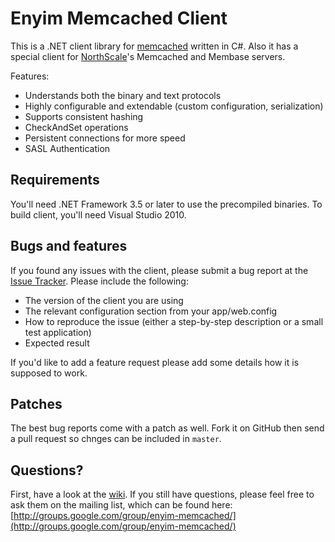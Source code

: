 # Enyim Memcached Client

This is a .NET client library for [memcached](http://memcached.org) written in C#. Also it has a special client for [NorthScale](http://northscale.com)'s Memcached and Membase servers.

Features:

* Understands both the binary and text protocols
* Highly configurable and extendable (custom configuration, serialization)
* Supports consistent hashing
* CheckAndSet operations
* Persistent connections for more speed
* SASL Authentication


## Requirements

You'll need .NET Framework 3.5 or later to use the precompiled binaries. To build client, you'll need Visual Studio 2010.

## Bugs and features

If you found any issues with the client, please submit a bug report at the [Issue Tracker](http://github.com/enyim/EnyimMemcached/issues). Please include the following:

- The version of the client you are using
- The relevant configuration section from your app/web.config
- How to reproduce the issue (either a step-by-step description or a small test application)
- Expected result

If you'd like to add a feature request please add some details how it is supposed to work.

## Patches

The best bug reports come with a patch as well. Fork it on GitHub then send a pull request so chnges can be included in `master`.

## Questions?

First, have a look at the [wiki](http://github.com/enyim/EnyimMemcached/wiki). If you still have questions, please feel free to ask them on the mailing list, which can be found here:  
[http://groups.google.com/group/enyim-memcached/](http://groups.google.com/group/enyim-memcached/)